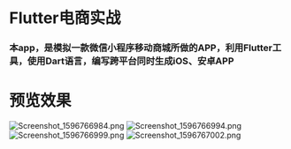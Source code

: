 # Flutter电商实战

### 本app，是模拟一款微信小程序移动商城所做的APP，利用Flutter工具，使用Dart语言，编写跨平台同时生成iOS、安卓APP

# 预览效果
![Screenshot_1596766984.png](https://i.loli.net/2020/08/07/9DOMo3uVeBZ4GPv.png) ![Screenshot_1596766994.png](https://i.loli.net/2020/08/07/MlPQLVHsXTCj8d3.png) 
![Screenshot_1596766999.png](https://i.loli.net/2020/08/07/lOTNt4CcXM8o7nk.png) ![Screenshot_1596767002.png](https://i.loli.net/2020/08/07/eS27PsoTQ31mtuj.png)
